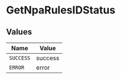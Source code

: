 # GetNpaRulesIDStatus


## Values

| Name      | Value     |
| --------- | --------- |
| `SUCCESS` | success   |
| `ERROR`   | error     |